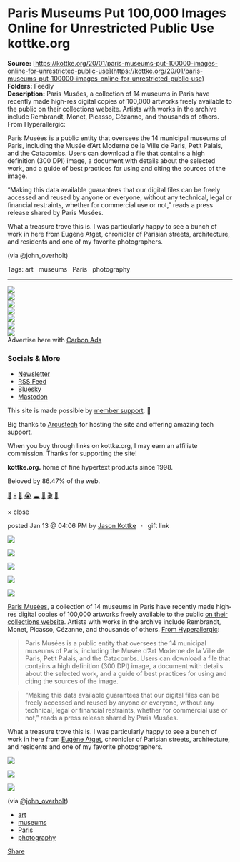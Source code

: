 # Paris Museums Put 100,000 Images Online for Unrestricted Public Use kottke.org

**Source:** [https://kottke.org/20/01/paris-museums-put-100000-images-online-for-unrestricted-public-use](https://kottke.org/20/01/paris-museums-put-100000-images-online-for-unrestricted-public-use)  
**Folders:** Feedly  
**Description:** Paris Musées, a collection of 14 museums in Paris have recently made high-res digital copies of 100,000 artworks freely available to the public on their collections website. Artists with works in the archive include Rembrandt, Monet, Picasso, Cézanne, and thousands of others. From Hyperallergic:

Paris Musées is a public entity that oversees the 14 municipal museums of Paris, including the Musée d’Art Moderne de la Ville de Paris, Petit Palais, and the Catacombs. Users can download a file that contains a high definition (300 DPI) image, a document with details about the selected work, and a guide of best practices for using and citing the sources of the image.

“Making this data available guarantees that our digital files can be freely accessed and reused by anyone or everyone, without any technical, legal or financial restraints, whether for commercial use or not,” reads a press release shared by Paris Musées.

What a treasure trove this is. I was particularly happy to see a bunch of work in here from Eugène Atget, chronicler of Parisian streets, architecture, and residents and one of my favorite photographers.

(via @john_overholt)

Tags: art   museums   Paris   photography

---

<div>

<div>

<div>


<div>
<a href="https://kottke.org/"><img src="https://kottke.org/cdn-cgi/image/format=auto,fit=scale-down,width=200,metadata=none/images/2024/logo-colors/color-20.jpg"></a>




</div>


<div><img src="https://kottke.org/cdn-cgi/image/format=auto,fit=scale-down,width=200,metadata=none/images/2024/logo-colors/circle-mask.png">



</div>


<div>
<a href="https://kottke.org/"><img src="https://kottke.org/cdn-cgi/image/format=auto,fit=scale-down,width=200,metadata=none/images/2024/logo-colors/color-9.jpg"></a>



</div>


<div><img src="https://kottke.org/cdn-cgi/image/format=auto,fit=scale-down,width=200,metadata=none/images/2024/logo-colors/circle-mask.png">



</div>


<div>
<a href="https://kottke.org/"><img src="https://kottke.org/cdn-cgi/image/format=auto,fit=scale-down,width=200,metadata=none/images/2024/logo-colors/color-13.jpg"></a>



</div>


<div><img src="https://kottke.org/cdn-cgi/image/format=auto,fit=scale-down,width=200,metadata=none/images/2024/logo-colors/circle-mask.png">



</div>


<div>
<a href="https://kottke.org/"><img src="https://kottke.org/cdn-cgi/image/format=auto,fit=scale-down,width=200,metadata=none/images/2024/logo-colors/color-31.jpg"></a>




</div>



</div>
</div>





<div>


<div>Advertise here with <a href="http://carbonads.net/?utm_source=kottkeorg&amp;utm_medium=ad_via_link&amp;utm_campaign=in_unit&amp;utm_term=carbon">Carbon Ads</a></div>
</div>

<div>
<div>

<h3>Socials &amp; More</h3>

<ul>
<li><a href="https://kottke.org/newsletter">Newsletter</a></li>
<li><a href="http://feeds.kottke.org/main">RSS Feed</a></li>
<li><a href="https://bsky.app/profile/kottke.org">Bluesky</a></li>
<li><a href="https://mastodon.social/@kottke">Mastodon</a></li>
</ul>

</div>

<p>This site is made possible by <a href="https://kottke.org/members">member support</a>. 💞</p>

<p>Big thanks to <a href="https://www.arcustech.com/">Arcustech</a> for hosting the site and offering amazing tech support.</p>

<p>When you buy through links on kottke.org, I may earn an affiliate commission. Thanks for supporting the site!</p>

<p><strong>kottke.org.</strong> home of fine hypertext products since 1998.</p>

<p>Beloved by 86.47% of the web.</p>

<p><a href="https://kottke.org/tag/burgers">🍔</a>  <a href="https://kottke.org/tag/death">💀</a>  <a href="https://kottke.org/tag/photography">📸</a>  <a href="https://kottke.org/tag/crying%20at%20work">😭</a>  <a href="https://kottke.org/tag/black%20holes">🕳️</a>  <a href="https://kottke.org/tag/Old%20Custer">🤠</a>  <a href="https://kottke.org/tag/film%20school">🎬</a>  <a href="https://kottke.org/tag/potatoes">🥔</a></p></div>

<div>


<div>
  <div>× close</div>
  <div>
    
    
  </div>
</div>




<div>
<div>

posted <time>Jan 13 @ 04:06 PM</time> by <a href="http://www.kottke.org">Jason Kottke</a><span>  ·  <span>gift link</span></span>



</div>




<p><img src="https://kottke.org/20/01/metadata=none/plus/misc/images/paris-museums-images-01.jpg"></p>

<p><img src="https://kottke.org/20/01/metadata=none/plus/misc/images/paris-museums-images-02.jpg"></p>

<p><img src="https://kottke.org/20/01/metadata=none/plus/misc/images/paris-museums-images-03.jpg"></p>

<p><img src="https://kottke.org/20/01/metadata=none/plus/misc/images/paris-museums-images-04.jpg"></p>

<p><img src="https://kottke.org/20/01/metadata=none/plus/misc/images/paris-museums-images-05.jpg"></p>

<p><a href="https://en.wikipedia.org/wiki/Paris_Mus%C3%A9es">Paris Musées</a>, a collection of 14 museums in Paris have recently made high-res digital copies of 100,000 artworks freely available to the public <a href="http://parismuseescollections.paris.fr/en">on their collections website</a>. Artists with works in the archive include Rembrandt, Monet, Picasso, Cézanne, and thousands of others. <a href="https://hyperallergic.com/536360/images-of-100000-artworks-from-paris-museum-collections-now-freely-available-to-the-public/">From Hyperallergic</a>:</p>

<blockquote><p>Paris Musées is a public entity that oversees the 14 municipal museums of Paris, including the Musée d’Art Moderne de la Ville de Paris, Petit Palais, and the Catacombs. Users can download a file that contains a high definition (300 DPI) image, a document with details about the selected work, and a guide of best practices for using and citing the sources of the image.</p></blockquote>

<blockquote><p>“Making this data available guarantees that our digital files can be freely accessed and reused by anyone or everyone, without any technical, legal or financial restraints, whether for commercial use or not,” reads a press release shared by Paris Musées.</p></blockquote>

<p>What a treasure trove this is. I was particularly happy to see a bunch of work in here from <a href="https://en.wikipedia.org/wiki/Eug%C3%A8ne_Atget">Eugène Atget</a>, chronicler of Parisian streets, architecture, and residents and one of my favorite photographers.</p>

<p><img src="https://kottke.org/20/01/metadata=none/plus/misc/images/eugene-atget-01.jpg"></p>

<p><img src="https://kottke.org/20/01/metadata=none/plus/misc/images/eugene-atget-02.jpg"></p>

<p><img src="https://kottke.org/20/01/metadata=none/plus/misc/images/eugene-atget-03.jpg"></p>

<p>(via <a href="http://twitter.com/john_overholt">@john_overholt</a>)</p>

<ul><li><a href="https://kottke.org/tag/art">art</a></li><li><a href="https://kottke.org/tag/museums">museums</a></li><li><a href="https://kottke.org/tag/Paris">Paris</a></li><li><a href="https://kottke.org/tag/photography">photography</a></li></ul>






<div>




<a href="https://kottke.org/20/01/paris-museums-put-100000-images-online-for-unrestricted-public-use"><span>Share</span></a>
</div>

</div>








</div>




</div>